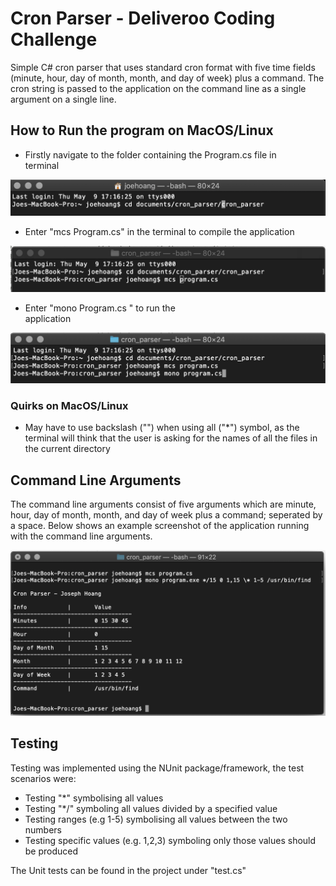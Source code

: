 # Cron Parser - Deliveroo Coding Challenge
Simple C# cron parser that uses standard cron format with five time fields (minute, hour, day of month, month, and day of week) plus a command. The cron string is passed to the application on the command line as a single argument on a single line.  

## How to Run the program on MacOS/Linux
  - Firstly navigate to the folder containing the Program.cs file in         
    terminal
  
  ![Example Image](/example_images/example2.png)
  
  - Enter "mcs Program.cs" in the terminal to compile the application
  
  ![Example Image](/example_images/example3.png)
  
  - Enter "mono Program.cs <COMMAND LINE ARGUMENTS>" to run the  
    application
  
  ![Example Image](/example_images/example4.png)
  
  ### Quirks on MacOS/Linux
  - May have to use backslash ("\") when using all ("\*") symbol, as the terminal will think that the user is asking for the 
    names of all the files in the current directory
  
## Command Line Arguments
The command line arguments consist of five arguments which are minute, hour, day of month, month, and day of week plus a command; seperated by a space. Below shows an example screenshot of the application running with the command line arguments.  

![Example Image](/example_images/example1.png)

## Testing
Testing was implemented using the NUnit package/framework, the test scenarios were:
  - Testing "\*" symbolising all values
  - Testing "\*/<NUMBER>" symboling all values divided by a specified value
  - Testing ranges (e.g 1-5) symbolising all values between the two numbers
  - Testing specific values (e.g. 1,2,3) symboling only those values should be produced
 
 The Unit tests can be found in the project under "test.cs"
 
 
 
